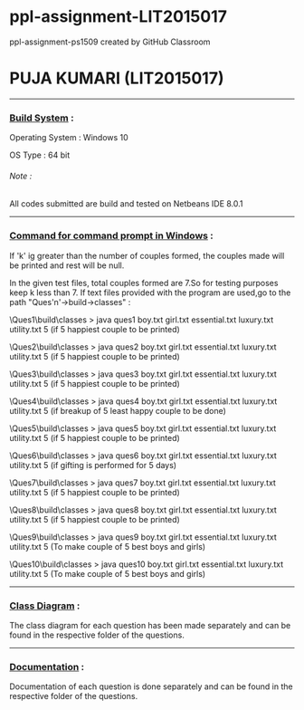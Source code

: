 # ppl-assignment-LIT2015017
ppl-assignment-ps1509 created by GitHub Classroom


<h1>PUJA KUMARI (LIT2015017)</h1>
<hr>

<h3><u>Build System</u> :</h3><p>
Operating System : Windows 10 <p>
OS Type : 64 bit<p>
<h6>Note :</h6> All codes submitted are build and tested on Netbeans IDE 8.0.1<p>
<hr>
<h3><u>Command for command prompt in Windows</u> :</h3>
<p>If 'k' ig greater than the number of couples formed, the couples made will be printed and rest will be null.
<p>In the given test files, total couples formed are 7.So for testing purposes keep k less than 7.
If text files provided with the program are used,go to the path "Ques'n'->build->classes" :<p>
\Ques1\build\classes > java ques1 boy.txt  girl.txt  essential.txt  luxury.txt  utility.txt  5 (if 5 happiest couple to be printed)
<p>
\Ques2\build\classes > java ques2 boy.txt  girl.txt  essential.txt  luxury.txt  utility.txt  5 (if 5 happiest couple to be printed)
<p>
\Ques3\build\classes > java ques3 boy.txt  girl.txt  essential.txt  luxury.txt  utility.txt  5 (if 5 happiest couple to be printed)
<p>
\Ques4\build\classes > java ques4 boy.txt  girl.txt  essential.txt  luxury.txt  utility.txt  5 (if breakup of 5 least happy couple to be done)
<p>
\Ques5\build\classes > java ques5 boy.txt  girl.txt  essential.txt  luxury.txt  utility.txt  5 (if 5 happiest couple to be printed)
<p>
\Ques6\build\classes > java ques6 boy.txt  girl.txt  essential.txt  luxury.txt  utility.txt  5 (if gifting is performed for 5 days)
<p>
\Ques7\build\classes > java ques7 boy.txt  girl.txt  essential.txt  luxury.txt  utility.txt  5 (if 5 happiest couple to be printed)
<p>
\Ques8\build\classes > java ques8 boy.txt  girl.txt  essential.txt  luxury.txt  utility.txt  5 (if 5 happiest couple to be printed)
<p>
\Ques9\build\classes > java ques9 boy.txt  girl.txt  essential.txt  luxury.txt  utility.txt  5 (To make couple of 5 best boys and girls)
<p>
\Ques10\build\classes > java ques10 boy.txt  girl.txt  essential.txt  luxury.txt  utility.txt  5 (To make couple of 5 best boys and girls)
<p>









<hr>
<h3><u>Class Diagram</u> :</h3>
The class diagram for each question has been made separately and can be found in the respective folder of the questions.
<hr>
<h3><u>Documentation</u> :</h3>
Documentation of each question is done separately and can be found in the respective folder of the questions.
